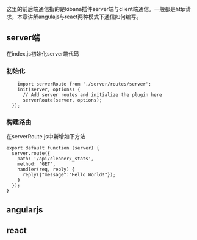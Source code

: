 这里的前后端通信指的是kibana插件server端与client端通信。一般都是http请求，本章讲解angulajs与react两种模式下通信如何编写。

## server端
在index.js初始化server端代码
### 初始化
```
    import serverRoute from './server/routes/server';
    init(server, options) {
      // Add server routes and initialize the plugin here
      serverRoute(server, options);
  });
```
### 构建路由
在serverRoute.js中新增如下方法
```
export default function (server) {
  server.route({
    path: '/api/cleaner/_stats',
    method: 'GET',
    handler(req, reply) {
      reply({"message":"Hello World!"});
    }
  });
}
```

## angularjs

## react